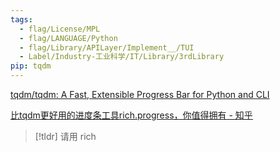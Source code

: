 ```yaml
---
tags:
  - flag/License/MPL
  - flag/LANGUAGE/Python
  - flag/Library/APILayer/Implement__/TUI
  - Label/Industry-工业科学/IT/Library/3rdLibrary
pip: tqdm
---
```


[tqdm/tqdm: A Fast, Extensible Progress Bar for Python and CLI](https://github.com/tqdm/tqdm)

[比tqdm更好用的进度条工具rich.progress，你值得拥有 - 知乎](https://zhuanlan.zhihu.com/p/470320311)

> [!tldr]
> 请用 rich
